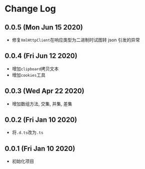 # Change Log

## 0.0.5 (Mon Jun 15 2020)

-   修复`XmlHttpClient`在响应类型为二进制时试图转 json 引发的异常

## 0.0.4 (Fri Jun 12 2020)

-   增加`clipboard`拷贝文本
-   增加`cookies`工具

## 0.0.3 (Wed Apr 22 2020)

-   增加数组方法, 交集, 并集, 差集

## 0.0.2 (Fri Jan 10 2020)

-   将`.d.ts`改为`.ts`

## 0.0.1 (Fri Jan 10 2020)

-   初始化项目

